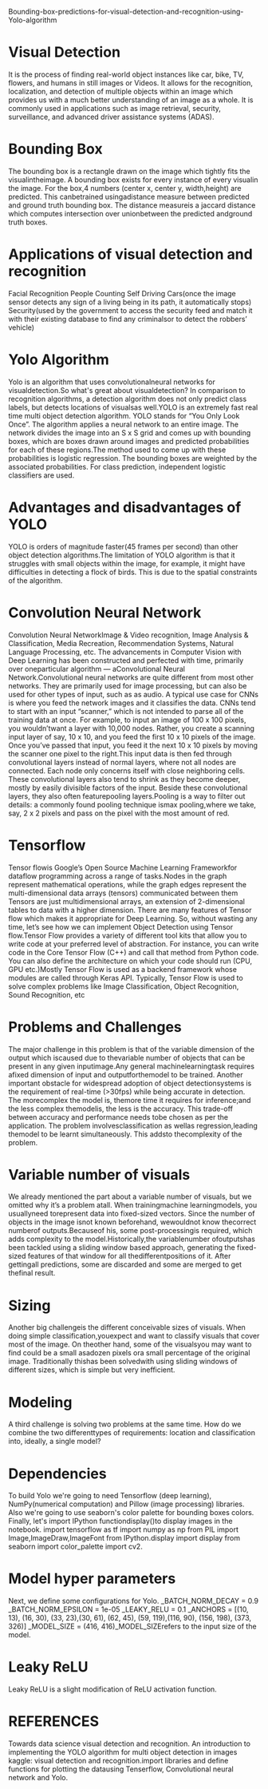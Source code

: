  Bounding-box-predictions-for-visual-detection-and-recognition-using-Yolo-algorithm
# Visual Detection
It is the process of finding real-world object instances like car, bike, TV,
flowers, and humans in still images or Videos. It allows for the recognition, localization, and
detection of multiple objects within an image which provides us with a much better
understanding of an image as a whole. It is commonly used in applications such as image
retrieval, security, surveillance, and advanced driver assistance systems (ADAS).
# Bounding Box
The bounding box is a rectangle drawn on the  image  which  tightly fits the visualintheimage. A bounding box exists for every instance of every visualin the image. For the box,4 numbers (center x, center y, width,height) are predicted. This canbetrained usingadistance measure between predicted and ground truth bounding box. The distance measureis a jaccard distance which computes intersection over unionbetween the predicted andground truth boxes.
# Applications of visual detection and recognition
Facial Recognition
People Counting
Self Driving Cars(once the image sensor detects any sign of a living being in its path,  it  automatically  stops)
Security(used by the government to access the security feed and match it with their existing database to find any criminalsor to detect the robbers’ vehicle)
# Yolo Algorithm
Yolo   is   an   algorithm   that   uses convolutionalneural   networks   for   visualdetection.So what's great about visualdetection? In comparison to recognition algorithms, a detection algorithm does not only predict class labels, but detects locations of visualsas well.YOLO  is  an  extremely  fast  real  time  multi  object  detection  algorithm.  YOLO  stands  for “You Only Look Once”. The algorithm applies a neural network to an entire image. The network divides the image into an S x S grid and comes up with bounding boxes, which are boxes drawn around images and predicted probabilities for each of these regions.The  method  used  to  come  up  with  these  probabilities  is  logistic  regression.  The  bounding boxes are weighted by the associated probabilities. For class prediction, independent logistic classifiers are used.
# Advantages and disadvantages of YOLO
YOLO  is  orders  of  magnitude  faster(45  frames  per  second)  than  other  object  detection algorithms.The limitation  of  YOLO  algorithm  is  that  it  struggles  with  small  objects  within  the  image, for example, it might have difficulties in detecting a flock of birds. This is due to the spatial constraints of the algorithm.
# Convolution Neural Network
Convolution Neural NetworkImage   &   Video   recognition,   Image   Analysis   &   Classification,   Media   Recreation, Recommendation   Systems,   Natural   Language   Processing,   etc.   The   advancements   in Computer  Vision  with  Deep  Learning  has  been  constructed  and  perfected  with  time, primarily over oneparticular algorithm — aConvolutional Neural Network.Convolutional  neural  networks  are  quite  different  from  most  other  networks.  They  are primarily used for image processing, but can also be used for other types of input, such as as audio.  A  typical use  case  for  CNNs  is  where  you  feed  the  network  images  and  it  classifies the data. CNNs tend to start with an input “scanner,” which is not intended to parse all of the training data at once. For example, to input an image of 100 x 100 pixels, you wouldn’twant a layer with 10,000 nodes. Rather, you create a scanning input layer of say, 10 x 10, and you feed the first 10 x 10 pixels of the image. Once you’ve passed that input, you feed it the next 10 x 10 pixels by moving the scanner one pixel to the right.This input data is  then fed through convolutional layers instead of  normal layers,  where  not all nodes  are  connected.  Each node  only concerns  itself  with close  neighboring cells.  These convolutional  layers  also  tend  to  shrink  as  they  become  deeper,  mostly  by  easily  divisible factors of the input. Beside these convolutional layers, they also often featurepooling layers.Pooling  is  a  way  to  filter  out  details:  a  commonly  found  pooling  technique  ismax  pooling,where we take, say, 2 x 2 pixels and pass on the pixel with the most amount of red.
# Tensorflow
Tensor   flowis  Google’s  Open  Source  Machine  Learning  Frameworkfor   dataflow programming across a range of tasks.Nodes in the graph represent mathematical operations, while  the  graph  edges  represent  the  multi-dimensional  data  arrays  (tensors)  communicated between them Tensors are just multidimensional arrays, an extension of 2-dimensional tables to data with a higher  dimension.  There  are  many  features  of  Tensor  flow  which  makes  it  appropriate  for Deep  Learning.  So,  without  wasting  any  time,  let’s  see  how  we  can  implement  Object Detection using Tensor flow.Tensor  Flow  provides  a  variety  of  different  tool  kits  that  allow  you  to  write  code  at  your preferred  level  of  abstraction.  For  instance,  you  can  write  code  in  the  Core  Tensor  Flow (C++) and call that method from Python code. You can also define the architecture on which your code should run (CPU, GPU etc.)Mostly Tensor Flow is used as a backend framework whose  modules  are  called  through  Keras  API.  Typically,  Tensor  Flow  is  used  to  solve complex problems like Image Classification, Object Recognition, Sound Recognition, etc
# Problems and Challenges
The major challenge in this problem is that of the variable dimension of the output which iscaused due to thevariable number of objects that can be present in any given inputimage.Any general machinelearningtask requires afixed dimension of input and outputforthemodel to be trained. Another important obstacle for widespread adoption of object detectionsystems is the requirement of real-time (>30fps) while being accurate in detection. The morecomplex the model is, themore time it requires for inference;and the less complex themodelis, the less is the accuracy. This trade-off between accuracy and performance needs tobe chosen as per the application. The problem involvesclassification as wellas regression,leading themodel to be learnt simultaneously. This addsto thecomplexity of the problem.
# Variable number of visuals
We already mentioned the part about a variable number of visuals, but we omitted why it’s a problem atall. When trainingmachine learningmodels, you usuallyneed torepresent data into fixed-sized vectors. Since the number of objects in the image isnot known beforehand, wewouldnot know thecorrect numberof outputs.Becauseof his, some post-processingis required, which adds complexity to the model.Historically,the variablenumber ofoutputshas been tackled using a sliding window based approach,  generating  the  fixed-sized   features of that window for all thedifferentpositions of it. After gettingall predictions, some are discarded and some are merged to get thefinal result.
# Sizing
Another big challengeis the different  conceivable   sizes   of   visuals. When doing simple classification,youexpect   and  want  to  classify  visuals that cover most of the image. On theother  hand,  some  of  the   visualsyou may want to find could be a small asadozen pixels ora small percentage   of  the   original  image. Traditionally thishas been solvedwith using sliding windows of different sizes, which is simple but very inefficient.
# Modeling
A third challenge is solving two problems at the same time. How do we combine the two differenttypes of requirements: location and classification into, ideally, a single model?
# Dependencies
To   build   Yolo   we're   going   to   need   Tensorflow   (deep   learning),   NumPy(numerical computation)  and  Pillow  (image  processing)  libraries.  Also  we're  going  to  use  seaborn's color  palette  for  bounding  boxes  colors.  Finally,  let's  import  IPython  functiondisplay()to display images in the notebook.
import tensorflow as tf
import numpy as np 
from PIL import Image,ImageDraw,ImageFont
from IPython.display 
import display from seaborn 
import color_palette 
import cv2.
# Model hyper parameters
Next, we define some configurations for Yolo.
_BATCH_NORM_DECAY = 0.9
_BATCH_NORM_EPSILON = 1e-05
_LEAKY_RELU = 0.1
_ANCHORS = [(10, 13), (16, 30), (33, 23),(30, 61), (62, 45), (59, 119),(116, 90), (156, 198), (373, 326)]
_MODEL_SIZE = (416, 416)_MODEL_SIZErefers to the input size of the model.
# Leaky ReLU
Leaky ReLU is a slight modification of ReLU activation function.
# REFERENCES
Towards  data  science  visual  detection  and  recognition.  An  introduction  to  implementing the YOLO algorithm for multi object detection in images
kaggle: visual detection and  recognition.import libraries and define functions for plotting the datausing Tenserflow, Convolutional neural network and Yolo.
